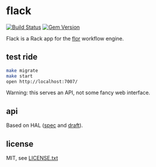 
# flack

[![Build Status](https://secure.travis-ci.org/floraison/flack.svg)](http://travis-ci.org/floraison/flack)
[![Gem Version](https://badge.fury.io/rb/flack.svg)](http://badge.fury.io/rb/flack)

Flack is a Rack app for the [flor](https://github.com/floraison/flor) workflow engine.


## test ride

```sh
make migrate
make start
open http://localhost:7007/
```

Warning: this serves an API, not some fancy web interface.


## api

Based on HAL ([spec](http://stateless.co/hal_specification.html) and [draft](https://tools.ietf.org/html/draft-kelly-json-hal-08)).


## license

MIT, see [LICENSE.txt](LICENSE.txt)

